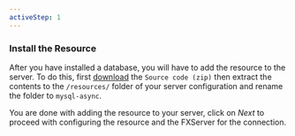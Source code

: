 ```yaml
---
activeStep: 1
---
```

###  Install the Resource

After you have installed a database, you will have to add the resource to the server. To do this, first
[download](https://github.com/brouznouf/nexa-mysql-async/releases) the `Source code (zip)`
then extract the contents to the `/resources/` folder of your server configuration and rename the folder to `mysql-async`.

You are done with adding the resource to your server, click on *Next* to proceed with configuring the
resource and the FXServer for the connection.